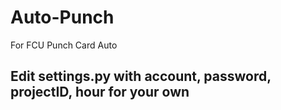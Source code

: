 # Auto-Punch
For FCU Punch Card Auto

## Edit settings.py with account, password, projectID, hour for your own
